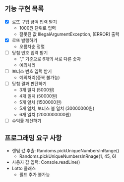 ## 기능 구현 목록
- [x] 로또 구입 금액 입력 받기
  - 1000원 단위로 입력
  - 잘못된 값 IllegalArgumentException, [ERROR] 출력
- [x] 로또 발행하기
  - 오름차순 정렬
- [ ] 당첨 번호 입력 받기
  - "," 기준으로 6개의 서로 다른 숫자
  - 예외처리
- [ ] 보너스 번호 입력 받기
  - 예외처리(중복 불가능)
- [ ] 당첨 결과 판단하기
  - 3개 일치 (5000원)
  - 4개 일치 (50000원)
  - 5개 일치 (1500000원)
  - 5개 일치, 보너스 볼 일치 (30000000원)
  - 6개 일치 (2000000000원)
- [ ] 수익률 계산하기

## 프로그래밍 요구 사항
* 랜덤 값 추출: Randoms.pickUniqueNumbersInRange()
  * Randoms.pickUniqueNumbersInRnage(1, 45, 6)
* 사용자 값 입력: Console.readLine()
* Lotto 클래스
  * 필드 추가 불가능
